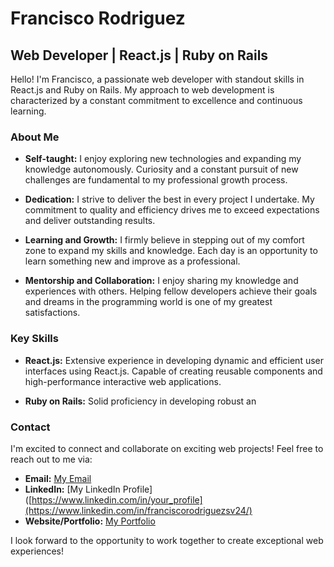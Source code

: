 # Francisco Rodriguez

## Web Developer | React.js | Ruby on Rails

Hello! I'm Francisco, a passionate web developer with standout skills in React.js and Ruby on Rails. My approach to web development is characterized by a constant commitment to excellence and continuous learning.

### About Me

- **Self-taught:** I enjoy exploring new technologies and expanding my knowledge autonomously. Curiosity and a constant pursuit of new challenges are fundamental to my professional growth process.

- **Dedication:** I strive to deliver the best in every project I undertake. My commitment to quality and efficiency drives me to exceed expectations and deliver outstanding results.

- **Learning and Growth:** I firmly believe in stepping out of my comfort zone to expand my skills and knowledge. Each day is an opportunity to learn something new and improve as a professional.

- **Mentorship and Collaboration:** I enjoy sharing my knowledge and experiences with others. Helping fellow developers achieve their goals and dreams in the programming world is one of my greatest satisfactions.

### Key Skills

- **React.js:** Extensive experience in developing dynamic and efficient user interfaces using React.js. Capable of creating reusable components and high-performance interactive web applications.

- **Ruby on Rails:** Solid proficiency in developing robust an 

### Contact

I'm excited to connect and collaborate on exciting web projects! Feel free to reach out to me via:

- **Email:** [My Email](mailto:franciscorodriguezsv24@gmail.com)
- **LinkedIn:** [My LinkedIn Profile]([https://www.linkedin.com/in/your_profile](https://www.linkedin.com/in/franciscorodriguezsv24/)
- **Website/Portfolio:** [My Portfolio](https://franrodriguez.click/)

I look forward to the opportunity to work together to create exceptional web experiences!
